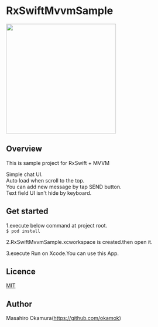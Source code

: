 # RxSwiftMvvmSample  
<img src="https://github.com/okamok/RxSwiftMvvmSample/blob/feature/media/RxSwiftMVVMsample.gif" width="300px">

## Overview  
This is sample project for RxSwift + MVVM

Simple chat UI.  
Auto load when scroll to the top.  
You can add new message by tap SEND button.  
Text field UI isn't hide by keyboard.  

## Get started

1.execute below command at project root.  
`$ pod install`  

2.RxSwiftMvvmSample.xcworkspace is created.then open it.

3.execute Run on Xcode.You can use this App.

## Licence

[MIT](https://github.com/tcnksm/tool/blob/master/LICENCE)

## Author
Masahiro Okamura(https://github.com/okamok)
